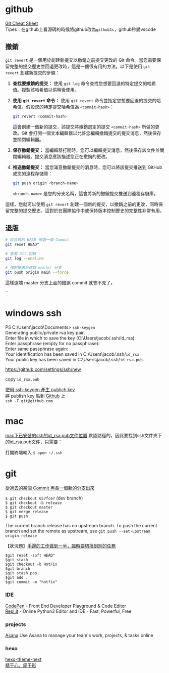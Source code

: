 # github

[Git Cheat Sheet](https://blog.igevin.info/posts/git-cheat-sheet/)  
Tipes：在github上看源碼的時候將github改為`github1s`，github秒變vscode

## 撤銷

`git revert` 是一個用於創建新提交以撤銷之前提交更改的 Git 命令。當您需要保留完整的提交歷史並回退更改時，這是一個很有用的方法。以下是使用 `git revert` 創建新提交的步驟：

1. **查找要撤銷的提交：** 使用 `git log` 命令查找您想要回退的特定提交的哈希值。複製該哈希值以供稍後使用。

2. **使用 `git revert` 命令：** 使用 `git revert` 命令並指定您想要回退的提交的哈希值。假設您的特定提交哈希值為 `<commit-hash>`：

   ```bash
   git revert <commit-hash>
   ```

   這會創建一個新的提交，該提交將撤銷選定的提交 `<commit-hash>` 所做的更改。Git 會打開一個文本編輯器以允許您編輯撤銷提交的提交消息，然後保存並關閉編輯器。

3. **保存撤銷提交：** 當編輯器打開時，您可以編輯提交消息，然後保存該文件並關閉編輯器。提交消息應該描述您正在撤銷的更改。

4. **推送撤銷提交：** 當您滿意撤銷提交的消息時，您可以將該提交推送到 GitHub 或您的遠程存儲庫：

   ```bash
   git push origin <branch-name>
   ```

   `<branch-name>` 是您的分支名稱，這會將新的撤銷提交推送到遠程存儲庫。

這樣，您就可以使用 `git revert` 創建一個新的提交，以撤銷之前的更改，同時保留完整的提交歷史。這對於在團隊協作中或保持版本控制歷史的完整性非常有用。

## 退版

```bash
# 從目前的 HEAD 倒退一個 Commit
git reset HEAD^

# 查看 Git 記錄
git log --oneline

# 強制推送至遠端 master 分支
git push origin main --force
```
這樣遠端 master 分支上面的錯誤 commit 就會不見了。


``

# windows ssh

PS C:\Users\jacob\Documents> `ssh-keygen`  
Generating public/private rsa key pair.  
Enter file in which to save the key (C:\Users\jacob/.ssh/id_rsa):  
Enter passphrase (empty for no passphrase):  
Enter same passphrase again:  
Your identification has been saved in C:\Users\jacob/.ssh/`id_rsa`.  
Your public key has been saved in C:\Users\jacob/.ssh/`id_rsa.pub`.  


https://github.com/settings/ssh/new

copy `id_rsa.pub`

[使用 ssh-keygen 產生 publich key](https://www.maxlist.xyz/2022/12/22/github-ssh-setting/)  
將 publish key 貼到 [Github](https://github.com/settings/keys) 上  
`ssh -T git@github.com`  

# mac

[mac下已安裝的ssh的id_rsa.pub文件位置](https://blog.csdn.net/Cloudox_/article/details/50284131)
默認路徑的，因此要找到ssh文件夾下的id_rsa.pub文件，只需要：

打開終端輸入 `$ open ~/.ssh`

# git 

[從過去的某個 Commit 再長一個新的分支出來](https://gitbook.tw/chapters/branch/branch-from-old-commit.html)

`$ git checkout 657fce7`  (dev branch)  
`$ git checkout -b release`    
`$ git checkout master`  
`$ git merge release`  
`$ git push`  

The current branch release has no upstream branch.
To push the current branch and set the remote as upstream, use
`git push --set-upstream origin release`  

【狀況題】[手邊的工作做到一半，臨時要切換到別的任務](https://gitbook.tw/chapters/faq/stash.html)


 `$git reset -soft HEAD^`  
 `$git stash`  
 `$git checkout -b HotFix`  
 `$git branch`  
 `$git stash pop`  
 `$git add .`  
 `$git commit -m "hotfix"`  


### IDE
[CodePen](https://codepen.io/) - Front End Developer Playground & Code Editor  
[Repl.it](https://repl.it/languages/python3) - Online Python3 Editor and IDE - Fast, Powerful, Free  

### projects
[Asana](https://app.asana.com/) Use Asana to manage your team's work, projects, & tasks online

### hexo 

[hexo-theme-next](https://theme-next.org)  
[精于心，简于形](https://theme-next.iissnan.com/)  

